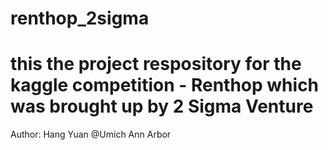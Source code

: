 # renthop_2sigma
# this the project respository for the kaggle competition - Renthop which was brought up by 2 Sigma Venture


Author: Hang Yuan @Umich Ann Arbor